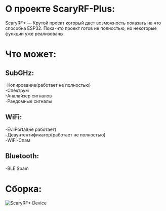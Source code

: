 # О проекте ScaryRF-Plus:
ScaryRF+ — Крутой проект который дает возможность показать на что способна ESP32. Пока-что проект готов не полностью, но некоторые функции уже реализованы.
# Что может:

## SubGHz:
-Копирование(работает не полностью)                                                        
-Спектрум                                                        
-Аналайзер сигналов                                                        
-Рандомные сигналы                                                        

## WiFi:
-EvilPortal(не работает)                                                        
-Деаунтентификатор(работает не полностью)                                                        
-WiFi-Спам                                                        

## Bluetooth:
-BLE Spam                                                        

# Сборка:

![ScaryRF+ Device](https://github.com/user-attachments/assets/b9ef9adc-ac90-4940-b71d-091447080114)
